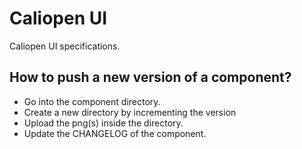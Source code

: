 Caliopen UI
========

Caliopen UI specifications.


How to push a new version of a component?
-----------------------------------------

- Go into the component directory.
- Create a new directory by incrementing the version
- Upload the png(s) inside the directory.
- Update the CHANGELOG of the component.
